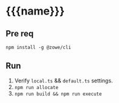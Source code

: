 # {{{name}}}

## Pre req

`npm install -g @zowe/cli`

## Run

1. Verify `local.ts` && `default.ts` settings.
2. `npm run allocate`
3. `npm run build && npm run execute`
